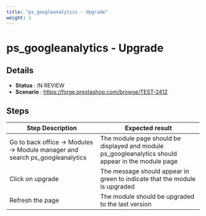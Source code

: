 ```yaml
---
title: "ps_googleanalytics - Upgrade"
weight: 1
---
```


# ps_googleanalytics - Upgrade
## Details
* **Status** : IN REVIEW
* **Scenario** : https://forge.prestashop.com/browse/TEST-2412

## Steps
| Step Description | Expected result |
| ----- | ----- |
| Go to back office -> Modules -> Module manager and search ps_googleanalytics | The module page should be displayed and module ps_googleanalytics should appear in the module page |
| Click on upgrade | The message should appear in green to indicate that the module is upgraded |
| Refresh the page | The module should be upgraded to the last version |